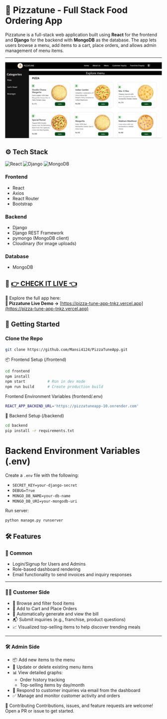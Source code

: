 # 🍕 Pizzatune - Full Stack Food Ordering App

Pizzatune is a full-stack web application built using **React** for the frontend and **Django** for the backend with **MongoDB** as the database. The app lets users browse a menu, add items to a cart, place orders, and allows admin management of menu items.

---

![Home Page](screenshot/menu.png)


## ⚙️ Tech Stack
![React](https://img.shields.io/badge/Frontend-React-blue)
![Django](https://img.shields.io/badge/Backend-Django-green)
![MongoDB](https://img.shields.io/badge/Database-MongoDB-brightgreen)

### Frontend
- React
- Axios
- React Router
- Bootstrap

### Backend
- Django
- Django REST Framework
- pymongo (MongoDB client)
- Cloudinary (for image uploads)

### Database
- MongoDB

## 🚀 **[👉 CHECK IT LIVE 👈](https://pizza-tune-app-tnkz.vercel.app)**

🔗 Explore the full app here:  
**🍕 Pizzatune Live Demo →** [https://pizza-tune-app-tnkz.vercel.app](https://pizza-tune-app-tnkz.vercel.app)



## 🚀 Getting Started

### Clone the Repo

```bash
git clone https://github.com/Mansi4124/PizzaTuneApp.git
```
📦 Frontend Setup (/frontend)
```bash
cd frontend
npm install
npm start          # Run in dev mode
npm run build      # Create production build
```
Frontend Environment Variables (frontend/.env)

```bash
REACT_APP_BACKEND_URL='https://pizzatuneapp-10.onrender.com'
```

🔧 Backend Setup (/backend)
```bash
cd backend
pip install -r requirements.txt
```

# Backend Environment Variables (.env)

Create a `.env` file with the following:
- `SECRET_KEY=your-django-secret`
- `DEBUG=True`
- `MONGO_DB_NAME=your-db-name`
- `MONGO_DB_URI=your-mongodb-uri`


Run server:
```bash
python manage.py runserver
```

## 🛠️ Features

### 🔐 Common
- Login/Signup for Users and Admins
- Role-based dashboard rendering
- Email functionality to send invoices and inquiry responses

---

### 🧑‍🍳 Customer Side
- 🍕 Browse and filter food items
- 🛒 Add to Cart and Place Orders
- 🧾 Automatically generate and view the bill
- 📬 Submit inquiries (e.g., franchise, product questions)
- 📈 Visualized top-selling items to help discover trending meals

---

### 🛠️ Admin Side
- 📦 Add new items to the menu
- 📝 Update or delete existing menu items
- 📊 View detailed graphs:
  - Order history tracking
  - Top-selling items by day/month
- 📧 Respond to customer inquiries via email from the dashboard
- ✅ Manage and monitor customer activity and orders

🤝 Contributing
Contributions, issues, and feature requests are welcome!
Open a PR or issue to get started.
